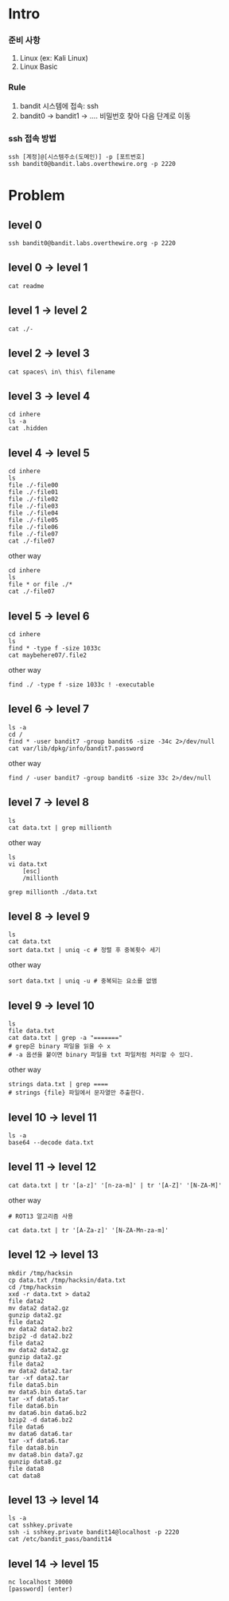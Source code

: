# Intro
### 준비 사항
1. Linux (ex: Kali Linux)
2. Linux Basic

### Rule
1. bandit 시스템에 접속: ssh
2. bandit0 -> bandit1 -> .... 비밀번호 찾아 다음 단계로 이동

### ssh 접속 방법
```
ssh [계정]@[시스템주소(도메인)] -p [포트번호]
ssh bandit0@bandit.labs.overthewire.org -p 2220
```
# Problem
## level 0
```shell
ssh bandit0@bandit.labs.overthewire.org -p 2220
```
## level 0 -> level 1
```shell
cat readme
```
## level 1 -> level 2
```shell
cat ./-
```
## level 2 -> level 3
```shell
cat spaces\ in\ this\ filename
```
## level 3 -> level 4
```shell
cd inhere
ls -a
cat .hidden
```
## level 4 -> level 5
```shell
cd inhere
ls
file ./-file00
file ./-file01
file ./-file02
file ./-file03
file ./-file04
file ./-file05
file ./-file06
file ./-file07
cat ./-file07
```
other way
```shell
cd inhere
ls
file * or file ./*
cat ./-file07
```

## level 5 -> level 6
```shell
cd inhere
ls
find * -type f -size 1033c
cat maybehere07/.file2
```
other way
```shell
find ./ -type f -size 1033c ! -executable
```

## level 6 -> level 7
```shell
ls -a
cd /
find * -user bandit7 -group bandit6 -size -34c 2>/dev/null
cat var/lib/dpkg/info/bandit7.password
```
other way
```shell
find / -user bandit7 -group bandit6 -size 33c 2>/dev/null
```
## level 7 -> level 8
```shell
ls
cat data.txt | grep millionth
```
other way
```shell
ls
vi data.txt
    [esc]
    /millionth
```
```shell
grep millionth ./data.txt
```
## level 8 -> level 9
```shell
ls
cat data.txt
sort data.txt | uniq -c # 정렬 후 중복횟수 세기
```
other way
```shell
sort data.txt | uniq -u # 중복되는 요소를 없앰
```

## level 9 -> level 10
```shell
ls
file data.txt
cat data.txt | grep -a "======="
# grep은 binary 파일을 읽을 수 x
# -a 옵션을 붙이면 binary 파일을 txt 파일처럼 처리할 수 있다.
```
other way
```shell
strings data.txt | grep ====
# strings {file} 파일에서 문자열만 추출한다.
```
## level 10 -> level 11
```shell
ls -a
base64 --decode data.txt
```
## level 11 -> level 12
```shell
cat data.txt | tr '[a-z]' '[n-za-m]' | tr '[A-Z]' '[N-ZA-M]'
```
other way
```shell
# ROT13 알고리즘 사용
```
```shell
cat data.txt | tr '[A-Za-z]' '[N-ZA-Mn-za-m]'
```
## level 12 -> level 13
```shell
mkdir /tmp/hacksin
cp data.txt /tmp/hacksin/data.txt
cd /tmp/hacksin
xxd -r data.txt > data2
file data2
mv data2 data2.gz
gunzip data2.gz
file data2
mv data2 data2.bz2
bzip2 -d data2.bz2
file data2
mv data2 data2.gz
gunzip data2.gz
file data2
mv data2 data2.tar
tar -xf data2.tar
file data5.bin
mv data5.bin data5.tar
tar -xf data5.tar
file data6.bin
mv data6.bin data6.bz2
bzip2 -d data6.bz2
file data6
mv data6 data6.tar
tar -xf data6.tar
file data8.bin
mv data8.bin data7.gz
gunzip data8.gz
file data8
cat data8
```
## level 13 -> level 14
```shell
ls -a
cat sshkey.private
ssh -i sshkey.private bandit14@localhost -p 2220
cat /etc/bandit_pass/bandit14
```
## level 14 -> level 15
```shell
nc localhost 30000
[password] (enter)
```